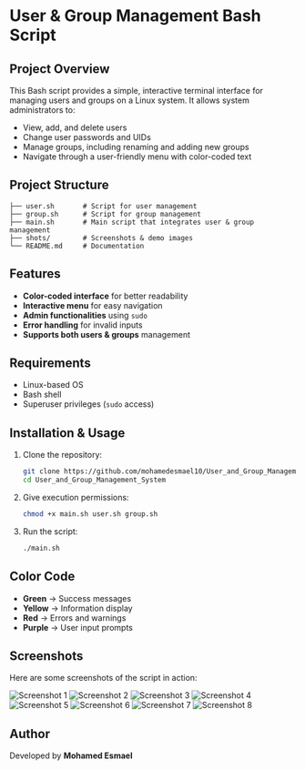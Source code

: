 # User & Group Management Bash Script

## Project Overview

This Bash script provides a simple, interactive terminal interface for managing users and groups on a Linux system. It allows system administrators to:

- View, add, and delete users
- Change user passwords and UIDs
- Manage groups, including renaming and adding new groups
- Navigate through a user-friendly menu with color-coded text

## Project Structure

```
├── user.sh       # Script for user management
├── group.sh      # Script for group management
├── main.sh       # Main script that integrates user & group management
├── shots/        # Screenshots & demo images
└── README.md     # Documentation
```

## Features

- **Color-coded interface** for better readability
- **Interactive menu** for easy navigation
- **Admin functionalities** using `sudo`
- **Error handling** for invalid inputs
- **Supports both users & groups** management

## Requirements

- Linux-based OS
- Bash shell
- Superuser privileges (`sudo` access)

## Installation & Usage

1. Clone the repository:
   ```sh
   git clone https://github.com/mohamedesmael10/User_and_Group_Management_System.git
   cd User_and_Group_Management_System
   ```
2. Give execution permissions:
   ```sh
   chmod +x main.sh user.sh group.sh
   ```
3. Run the script:
   ```sh
   ./main.sh
   ```
   
## Color Code
- **Green** → Success messages
- **Yellow** → Information display
- **Red** → Errors and warnings
- **Purple** → User input prompts


## Screenshots

Here are some screenshots of the script in action:

![Screenshot 1](https://github.com/mohamedesmael10/User_and_Group_Management_System/blob/main/Shots/1.png)
![Screenshot 2](https://github.com/mohamedesmael10/User_and_Group_Management_System/blob/main/Shots/2.png)
![Screenshot 3](https://github.com/mohamedesmael10/User_and_Group_Management_System/blob/main/Shots/3.png)
![Screenshot 4](https://github.com/mohamedesmael10/User_and_Group_Management_System/blob/main/Shots/4.png)
![Screenshot 5](https://github.com/mohamedesmael10/User_and_Group_Management_System/blob/main/Shots/5.png)
![Screenshot 6](https://github.com/mohamedesmael10/User_and_Group_Management_System/blob/main/Shots/6.png)
![Screenshot 7](https://github.com/mohamedesmael10/User_and_Group_Management_System/blob/main/Shots/7.png)
![Screenshot 8](https://github.com/mohamedesmael10/User_and_Group_Management_System/blob/main/Shots/8.png)


## Author

Developed by **Mohamed Esmael** 


